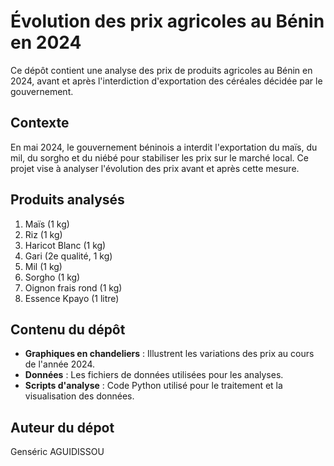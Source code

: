 # Évolution des prix agricoles au Bénin en 2024

Ce dépôt contient une analyse des prix de produits agricoles au Bénin en 2024, avant et après l'interdiction d'exportation des céréales décidée par le gouvernement.

## Contexte

En mai 2024, le gouvernement béninois a interdit l'exportation du maïs, du mil, du sorgho et du niébé pour stabiliser les prix sur le marché local. Ce projet vise à analyser l'évolution des prix avant et après cette mesure.

## Produits analysés

1. Maïs (1 kg)
2. Riz (1 kg)
3. Haricot Blanc (1 kg)
4. Gari (2e qualité, 1 kg)  
5. Mil (1 kg)
6. Sorgho (1 kg)
7. Oignon frais rond (1 kg)
8. Essence Kpayo (1 litre)


## Contenu du dépôt

- **Graphiques en chandeliers** : Illustrent les variations des prix au cours de l'année 2024.
- **Données** : Les fichiers de données utilisées pour les analyses.
- **Scripts d'analyse** : Code Python utilisé pour le traitement et la visualisation des données.

## Auteur du dépot 

Genséric AGUIDISSOU 
